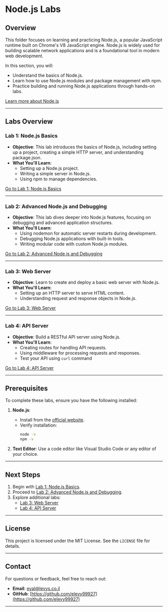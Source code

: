 # Node.js Labs

## Overview

This folder focuses on learning and practicing Node.js, a popular JavaScript runtime built on Chrome's V8 JavaScript engine. Node.js is widely used for building scalable network applications and is a foundational tool in modern web development.

In this section, you will:

- Understand the basics of Node.js.
- Learn how to use Node.js modules and package management with npm.
- Practice building and running Node.js applications through hands-on labs.

[Learn more about Node.js](https://nodejs.org/)

---

## Labs Overview

### Lab 1: Node.js Basics

- **Objective**: This lab introduces the basics of Node.js, including setting up a project, creating a simple HTTP server, and understanding package.json.
- **What You'll Learn**:
  - Setting up a Node.js project.
  - Writing a simple server in Node.js.
  - Using npm to manage dependencies.

[Go to Lab 1: Node.js Basics](./nodejs-basics/README.md)

---

### Lab 2: Advanced Node.js and Debugging

- **Objective**: This lab dives deeper into Node.js features, focusing on debugging and advanced application structures.
- **What You'll Learn**:
  - Using nodemon for automatic server restarts during development.
  - Debugging Node.js applications with built-in tools.
  - Writing modular code with custom Node.js modules.

[Go to Lab 2: Advanced Node.js and Debugging](./nodejs-advanced/README.md)

---

### Lab 3: Web Server

- **Objective**: Learn to create and deploy a basic web server with Node.js.
- **What You'll Learn**:
  - Setting up an HTTP server to serve HTML content.
  - Understanding request and response objects in Node.js.

[Go to Lab 3: Web Server](./web-server/README.md)

---

### Lab 4: API Server

- **Objective**: Build a RESTful API server using Node.js.
- **What You'll Learn**:
  - Creating routes for handling API requests.
  - Using middleware for processing requests and responses.
  - Test your API using `curl` command

[Go to Lab 4: API Server](./api-server/README.md)

---

## Prerequisites

To complete these labs, ensure you have the following installed:

1. **Node.js**:
   - Install from the [official website](https://nodejs.org/).
   - Verify installation:
     ```bash
     node -v
     npm -v
     ```

2. **Text Editor**: Use a code editor like Visual Studio Code or any editor of your choice.

---

## Next Steps

1. Begin with [Lab 1: Node.js Basics](./nodejs-basics/README.md).
2. Proceed to [Lab 2: Advanced Node.js and Debugging](./nodejs-advanced/README.md).
3. Explore additional labs:
   - [Lab 3: Web Server](./web-server/README.md)
   - [Lab 4: API Server](./api-server/README.md)

---

## License

This project is licensed under the MIT License. See the `LICENSE` file for details.

---
## **Contact**
For questions or feedback, feel free to reach out:
- **Email**: eyal@levys.co.il
- **GitHub**: [https://github.com/elevy99927](https://github.com/elevy99927)

---
